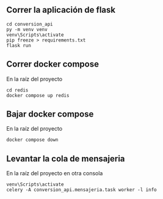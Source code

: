 ## Correr la aplicación de flask 
```
cd conversion_api
py -m venv venv
venv\Scripts\activate
pip freeze > requirements.txt
flask run
```

## Correr docker compose
En la raíz del proyecto
```
cd redis
docker compose up redis
```

## Bajar docker compose
En la raíz del proyecto

```
docker compose down
```
## Levantar la cola de mensajeria
En la raíz del proyecto en otra consola 
```
venv\Scripts\activate
celery -A conversion_api.mensajeria.task worker -l info
```

